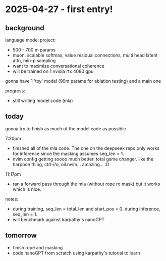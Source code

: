 # 2025-04-27 - first entry!

## background
language model project:
* 500 - 700 m params
* muon, scalable softmax, value residual connections, multi head latent attn, min-p sampling
* want to maximize conversational coherence 
* will be trained on 1 nvidia rtx 4080 gpu

gonna have 1 'toy' model (90m params for ablation testing) and a main one


progress:
* still writing model code (mla)

## today
gonna try to finish as much of the model code as possible

7:20pm
* finished all of the mla code. The one on the deepseek repo only works for inference since the masking assumes seq_len = 1.
* nvim config getting soooo much better. total game changer. like the harpoon thing, ctrl-i/o, oil.nvim... amazing... :D

11:17pm
* ran a forward pass through the mla (without rope ro mask) but it works which is nice.


notes:
* during training, seq_len = total_len and start_pos = 0. during inference, seq_len = 1.
* will benchmark against karpathy's nanoGPT

## tomorrow
* finish rope and masking
* code nanoGPT from scratch using karpathy's tutorial to learn

